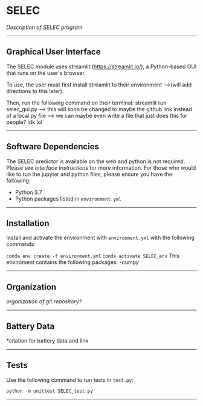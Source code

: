 # SELEC
*Description of SELEC program*

-----
## Graphical User Interface

The SELEC module uses streamlit (https://streamlit.io/), a Python-based GUI that runs on the user's browser. 

To use, the user must first install streamlit to their environment 
-->(will add directions to this later).

Then, run the following command on their terminal: streamlit run selec_gui.py
--> this will soon be changed to maybe the github link instead of a local py file
--> we can maybe even write a file that just does this for people? idk lol

-----
## Software Dependencies
The SELEC predictor is available on the web and python is not required. Please see *Interface Instructions* for more information. 
For those who would like to run the jupyter and python files, please ensure you have the following:
- Python 3.7
- Python packages listed in `environment.yml`

-----
## Installation
Install and activate the environment with `environment.yml` with the following commands:

`conda env create -f environment.yml`
`conda activate SELEC_env`
This enviroment contains the following packages:
-numpy

-----
## Organization
*organization of git repository?*


-----
## Battery Data
*citation for battery data and link

-----
## Tests
Use the following command to run tests in `test.py`: 

`python -m unittest SELEC_test.py`

-----